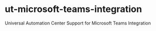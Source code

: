 # ut-microsoft-teams-integration
Universal Automation Center Support for Microsoft Teams Integration 
